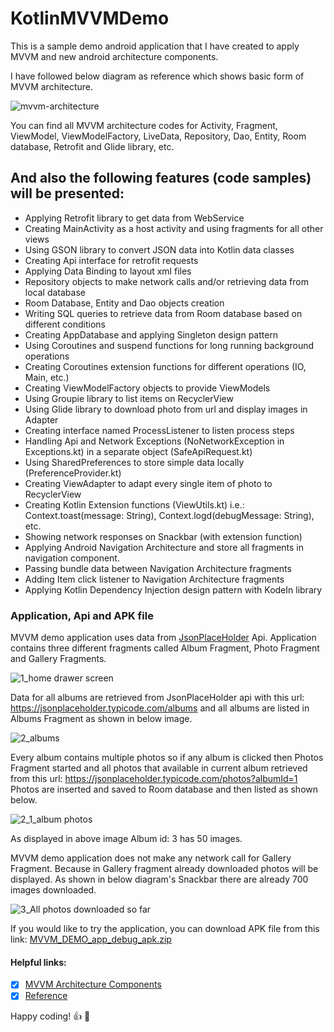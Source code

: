 
# KotlinMVVMDemo
This is a sample demo android application that I have created to apply MVVM and new android architecture components.

I have followed below diagram as reference which shows basic form of MVVM architecture.

![mvvm-architecture](https://user-images.githubusercontent.com/11629459/49515908-3e1c3e80-f8a9-11e8-8360-2a3a4d2e6227.png)

You can find all MVVM architecture codes for Activity, Fragment, ViewModel, ViewModelFactory, LiveData, Repository, Dao, Entity, Room database, Retrofit and Glide library, etc.

## And also the following features (code samples) will be presented:

* Applying Retrofit library to get data from WebService
* Creating MainActivity as a host activity and using fragments for all other views
* Using GSON library to convert JSON data into Kotlin data classes
* Creating Api interface for retrofit requests
* Applying Data Binding to layout xml files 
* Repository objects to make network calls and/or retrieving data from local database
* Room Database, Entity and Dao objects creation
* Writing SQL queries to retrieve data from Room database based on different conditions
* Creating AppDatabase and applying Singleton design pattern
* Using Coroutines and suspend functions for long running background operations
* Creating Coroutines extension functions for different operations (IO, Main, etc.)
* Creating ViewModelFactory objects to provide ViewModels
* Using Groupie library to list items on RecyclerView
* Using Glide library to download photo from url and display images in Adapter
* Creating interface named ProcessListener to listen process steps
* Handling Api and Network Exceptions (NoNetworkException in Exceptions.kt) in a separate object (SafeApiRequest.kt)
* Using SharedPreferences to store simple data locally (PreferenceProvider.kt)
* Creating ViewAdapter to adapt every single item of photo to RecyclerView
* Creating Kotlin Extension functions (ViewUtils.kt) i.e.: Context.toast(message: String), Context.logd(debugMessage: String), etc.
* Showing network responses on Snackbar (with extension function)
* Applying Android Navigation Architecture and store all fragments in navigation component.
* Passing bundle data between Navigation Architecture fragments 
* Adding Item click listener to Navigation Architecture fragments
* Applying Kotlin Dependency Injection design pattern with KodeIn library

### Application, Api and APK file
MVVM demo application uses data from [JsonPlaceHolder](https://jsonplaceholder.typicode.com/) Api.
Application contains three different fragments called Album Fragment, Photo Fragment and Gallery Fragments. 
 
![1_home drawer screen](https://user-images.githubusercontent.com/11629459/64870069-40d36d80-d64b-11e9-8c04-7ee752855346.png)


Data for all albums are retrieved from JsonPlaceHolder api with this url: https://jsonplaceholder.typicode.com/albums and all albums are listed in Albums Fragment as shown in below image.

![2_albums](https://user-images.githubusercontent.com/11629459/64870066-40d36d80-d64b-11e9-82fd-6004c0fc1d92.png)

Every album contains multiple photos so if any album is clicked then Photos Fragment started and all photos that available in current album retrieved from this url: https://jsonplaceholder.typicode.com/photos?albumId=1 
Photos are inserted and saved to Room database and then listed as shown below. 
 
![2_1_album photos](https://user-images.githubusercontent.com/11629459/64870064-40d36d80-d64b-11e9-9582-c9f07c069489.png)

As displayed in above image Album id: 3 has 50 images.

MVVM demo application does not make any network call for Gallery Fragment. Because in Gallery fragment already downloaded photos will be displayed. As shown in below diagram's Snackbar there are already 700 images downloaded.

![3_All photos downloaded so far](https://user-images.githubusercontent.com/11629459/64870068-40d36d80-d64b-11e9-9426-31803b57cfef.png)

If you would like to try the application, you can download APK file from this link:
[MVVM_DEMO_app_debug_apk.zip](https://github.com/ercanduman/KotlinMVVMDemo/files/3610463/MVVM_DEMO_app_debug_apk.zip)

#### Helpful links:

- [x]  [MVVM Architecture Components](https://codelabs.developers.google.com/codelabs/android-room-with-a-view/#0)
- [x] [Reference](https://developer.android.com/reference)

Happy coding! :+1: :1st_place_medal:
